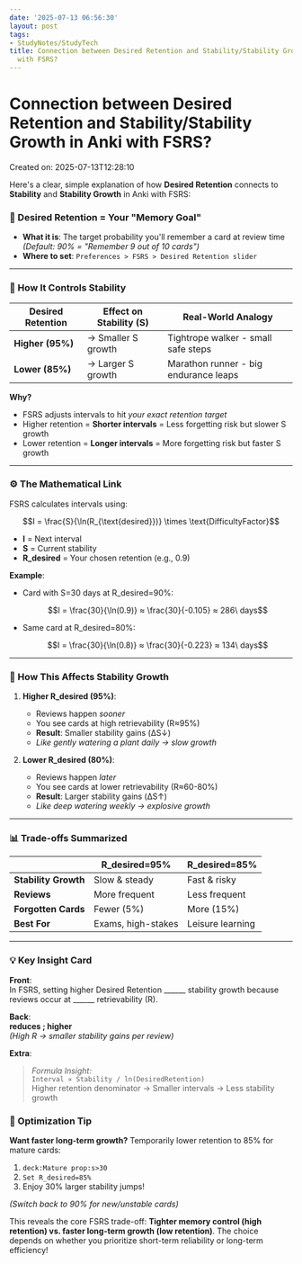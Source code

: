 ```yaml
---
date: '2025-07-13 06:56:30'
layout: post
tags:
- StudyNotes/StudyTech
title: Connection between Desired Retention and Stability/Stability Growth in Anki
  with FSRS?
---
```


# Connection between Desired Retention and Stability/Stability Growth in Anki with FSRS?
Created on: 2025-07-13T12:28:10

Here's a clear, simple explanation of how **Desired Retention** connects to **Stability** and **Stability Growth** in Anki with FSRS:

### 🎯 Desired Retention = Your "Memory Goal"
- **What it is**: The target probability you'll remember a card at review time  
  *(Default: 90% = "Remember 9 out of 10 cards")*
- **Where to set**: `Preferences > FSRS > Desired Retention slider`

---

### 🔄 How It Controls Stability
| **Desired Retention** | **Effect on Stability (S)** | **Real-World Analogy** |  
|------------------------|------------------------------|------------------------|  
| **Higher (95%)**       | → Smaller S growth           | Tightrope walker - small safe steps |  
| **Lower (85%)**        | → Larger S growth            | Marathon runner - big endurance leaps |  

**Why?**  
- FSRS adjusts intervals to hit *your exact retention target*  
- Higher retention = **Shorter intervals** = Less forgetting risk but slower S growth  
- Lower retention = **Longer intervals** = More forgetting risk but faster S growth  

---

### ⚙️ The Mathematical Link
FSRS calculates intervals using:  
```math
I = \frac{S}{\ln(R_{\text{desired}})} \times \text{DifficultyFactor}
```
- **I** = Next interval  
- **S** = Current stability  
- **R_desired** = Your chosen retention (e.g., 0.9)  

**Example**:  
- Card with S=30 days at R_desired=90%:  
  ```math
  I = \frac{30}{\ln(0.9)} ≈ \frac{30}{-0.105} ≈ 286\ days
  ```
- Same card at R_desired=80%:  
  ```math
  I = \frac{30}{\ln(0.8)} ≈ \frac{30}{-0.223} ≈ 134\ days
  ```

---

### 🌱 How This Affects Stability Growth
1. **Higher R_desired (95%)**:  
   - Reviews happen *sooner*  
   - You see cards at high retrievability (R≈95%)  
   - **Result**: Smaller stability gains (ΔS↓)  
   - *Like gently watering a plant daily → slow growth*  

2. **Lower R_desired (80%)**:  
   - Reviews happen *later*  
   - You see cards at lower retrievability (R≈60-80%)  
   - **Result**: Larger stability gains (ΔS↑)  
   - *Like deep watering weekly → explosive growth*  

---

### 📊 Trade-offs Summarized
|                      | R_desired=95%          | R_desired=85%          |  
|----------------------|------------------------|------------------------|  
| **Stability Growth** | Slow & steady          | Fast & risky           |  
| **Reviews**          | More frequent          | Less frequent          |  
| **Forgotten Cards**  | Fewer (5%)             | More (15%)             |  
| **Best For**         | Exams, high-stakes     | Leisure learning       |  

---

### 💡 Key Insight Card  
**Front**:  
In FSRS, setting higher Desired Retention ______ stability growth because reviews occur at ______ retrievability (R).  

**Back**:  
**reduces ; higher**  
*(High R → smaller stability gains per review)*  

**Extra**:  
> *Formula Insight:*  
> `Interval ∝ Stability / ln(DesiredRetention)`  
> Higher retention denominator → Smaller intervals → Less stability growth  

### 🔧 Optimization Tip  
**Want faster long-term growth?** Temporarily lower retention to 85% for mature cards:  
1. `deck:Mature prop:s>30`  
2. `Set R_desired=85%`  
3. Enjoy 30% larger stability jumps!  

*(Switch back to 90% for new/unstable cards)*  

This reveals the core FSRS trade-off: **Tighter memory control (high retention) vs. faster long-term growth (low retention)**. The choice depends on whether you prioritize short-term reliability or long-term efficiency!